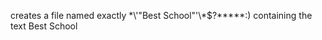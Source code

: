 creates a file named exactly \*\\'"Best School"\'\\*$\?\*\*\*\*\*:) containing the text Best School

